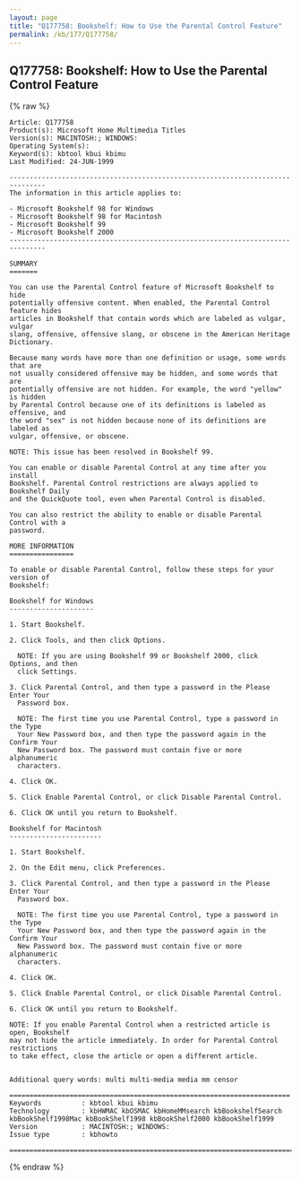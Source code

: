 ```yaml
---
layout: page
title: "Q177758: Bookshelf: How to Use the Parental Control Feature"
permalink: /kb/177/Q177758/
---
```


## Q177758: Bookshelf: How to Use the Parental Control Feature

{% raw %}

	Article: Q177758
	Product(s): Microsoft Home Multimedia Titles
	Version(s): MACINTOSH:; WINDOWS:
	Operating System(s): 
	Keyword(s): kbtool kbui kbimu
	Last Modified: 24-JUN-1999
	
	-------------------------------------------------------------------------------
	The information in this article applies to:
	
	- Microsoft Bookshelf 98 for Windows 
	- Microsoft Bookshelf 98 for Macintosh 
	- Microsoft Bookshelf 99 
	- Microsoft Bookshelf 2000 
	-------------------------------------------------------------------------------
	
	SUMMARY
	=======
	
	You can use the Parental Control feature of Microsoft Bookshelf to hide
	potentially offensive content. When enabled, the Parental Control feature hides
	articles in Bookshelf that contain words which are labeled as vulgar, vulgar
	slang, offensive, offensive slang, or obscene in the American Heritage
	Dictionary.
	
	Because many words have more than one definition or usage, some words that are
	not usually considered offensive may be hidden, and some words that are
	potentially offensive are not hidden. For example, the word "yellow" is hidden
	by Parental Control because one of its definitions is labeled as offensive, and
	the word "sex" is not hidden because none of its definitions are labeled as
	vulgar, offensive, or obscene.
	
	NOTE: This issue has been resolved in Bookshelf 99.
	
	You can enable or disable Parental Control at any time after you install
	Bookshelf. Parental Control restrictions are always applied to Bookshelf Daily
	and the QuickQuote tool, even when Parental Control is disabled.
	
	You can also restrict the ability to enable or disable Parental Control with a
	password.
	
	MORE INFORMATION
	================
	
	To enable or disable Parental Control, follow these steps for your version of
	Bookshelf:
	
	Bookshelf for Windows
	---------------------
	
	1. Start Bookshelf.
	
	2. Click Tools, and then click Options.
	
	  NOTE: If you are using Bookshelf 99 or Bookshelf 2000, click Options, and then
	  click Settings.
	
	3. Click Parental Control, and then type a password in the Please Enter Your
	  Password box.
	
	  NOTE: The first time you use Parental Control, type a password in the Type
	  Your New Password box, and then type the password again in the Confirm Your
	  New Password box. The password must contain five or more alphanumeric
	  characters.
	
	4. Click OK.
	
	5. Click Enable Parental Control, or click Disable Parental Control.
	
	6. Click OK until you return to Bookshelf.
	
	Bookshelf for Macintosh
	-----------------------
	
	1. Start Bookshelf.
	
	2. On the Edit menu, click Preferences.
	
	3. Click Parental Control, and then type a password in the Please Enter Your
	  Password box.
	
	  NOTE: The first time you use Parental Control, type a password in the Type
	  Your New Password box, and then type the password again in the Confirm Your
	  New Password box. The password must contain five or more alphanumeric
	  characters.
	
	4. Click OK.
	
	5. Click Enable Parental Control, or click Disable Parental Control.
	
	6. Click OK until you return to Bookshelf.
	
	NOTE: If you enable Parental Control when a restricted article is open, Bookshelf
	may not hide the article immediately. In order for Parental Control restrictions
	to take effect, close the article or open a different article.
	
	
	Additional query words: multi multi-media media mm censor
	
	======================================================================
	Keywords          : kbtool kbui kbimu 
	Technology        : kbHWMAC kbOSMAC kbHomeMMsearch kbBookshelfSearch kbBookShelf1998Mac kbBookShelf1998 kbBookShelf2000 kbBookShelf1999
	Version           : MACINTOSH:; WINDOWS:
	Issue type        : kbhowto
	
	=============================================================================
	

{% endraw %}
